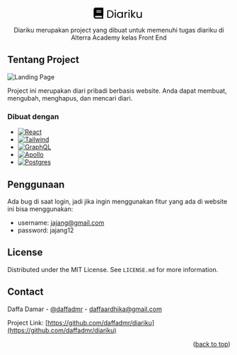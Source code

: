 <!-- PROJECT LOGO -->
<br />
<div align="center">
  <a href="https://github.com/daffadmr/diariku">
    <svg
      width="114"
      height="31"
      viewBox="0 0 114 31"
      fill="none"
      xmlns="http://www.w3.org/2000/svg"
    >
      <path
        d="M36.056 9.272C37.88 9.272 39.456 9.616 40.784 10.304C42.128 10.976 43.152 11.944 43.856 13.208C44.576 14.472 44.936 15.96 44.936 17.672C44.936 19.384 44.576 20.872 43.856 22.136C43.152 23.384 42.128 24.344 40.784 25.016C39.456 25.672 37.88 26 36.056 26H30.848V9.272H36.056ZM36.056 24.2C38.216 24.2 39.864 23.632 41 22.496C42.136 21.344 42.704 19.736 42.704 17.672C42.704 15.592 42.128 13.968 40.976 12.8C39.84 11.632 38.2 11.048 36.056 11.048H33.032V24.2H36.056ZM48.9448 10.712C48.5288 10.712 48.1768 10.568 47.8888 10.28C47.6008 9.992 47.4568 9.64 47.4568 9.224C47.4568 8.808 47.6008 8.456 47.8888 8.168C48.1768 7.88 48.5288 7.736 48.9448 7.736C49.3448 7.736 49.6808 7.88 49.9528 8.168C50.2408 8.456 50.3848 8.808 50.3848 9.224C50.3848 9.64 50.2408 9.992 49.9528 10.28C49.6808 10.568 49.3448 10.712 48.9448 10.712ZM50.0008 12.848V26H47.8168V12.848H50.0008ZM52.907 19.376C52.907 18.032 53.179 16.856 53.723 15.848C54.267 14.824 55.011 14.032 55.955 13.472C56.915 12.912 57.979 12.632 59.147 12.632C60.299 12.632 61.299 12.88 62.147 13.376C62.995 13.872 63.627 14.496 64.043 15.248V12.848H66.251V26H64.043V23.552C63.611 24.32 62.963 24.96 62.099 25.472C61.251 25.968 60.259 26.216 59.123 26.216C57.955 26.216 56.899 25.928 55.955 25.352C55.011 24.776 54.267 23.968 53.723 22.928C53.179 21.888 52.907 20.704 52.907 19.376ZM64.043 19.4C64.043 18.408 63.843 17.544 63.443 16.808C63.043 16.072 62.499 15.512 61.811 15.128C61.139 14.728 60.395 14.528 59.579 14.528C58.763 14.528 58.019 14.72 57.347 15.104C56.675 15.488 56.139 16.048 55.739 16.784C55.339 17.52 55.139 18.384 55.139 19.376C55.139 20.384 55.339 21.264 55.739 22.016C56.139 22.752 56.675 23.32 57.347 23.72C58.019 24.104 58.763 24.296 59.579 24.296C60.395 24.296 61.139 24.104 61.811 23.72C62.499 23.32 63.043 22.752 63.443 22.016C63.843 21.264 64.043 20.392 64.043 19.4ZM72.1258 14.984C72.5098 14.232 73.0538 13.648 73.7578 13.232C74.4778 12.816 75.3498 12.608 76.3738 12.608V14.864H75.7978C73.3498 14.864 72.1258 16.192 72.1258 18.848V26H69.9418V12.848H72.1258V14.984ZM80.0229 10.712C79.6069 10.712 79.2549 10.568 78.9669 10.28C78.6789 9.992 78.5349 9.64 78.5349 9.224C78.5349 8.808 78.6789 8.456 78.9669 8.168C79.2549 7.88 79.6069 7.736 80.0229 7.736C80.4229 7.736 80.7589 7.88 81.0309 8.168C81.3189 8.456 81.4629 8.808 81.4629 9.224C81.4629 9.64 81.3189 9.992 81.0309 10.28C80.7589 10.568 80.4229 10.712 80.0229 10.712ZM81.0789 12.848V26H78.8949V12.848H81.0789ZM92.1451 26L86.9851 20.192V26H84.8011V8.24H86.9851V18.68L92.0491 12.848H95.0971L88.9051 19.4L95.1211 26H92.1451ZM108.817 12.848V26H106.633V24.056C106.217 24.728 105.633 25.256 104.881 25.64C104.145 26.008 103.329 26.192 102.433 26.192C101.409 26.192 100.489 25.984 99.6727 25.568C98.8567 25.136 98.2087 24.496 97.7287 23.648C97.2647 22.8 97.0327 21.768 97.0327 20.552V12.848H99.1927V20.264C99.1927 21.56 99.5207 22.56 100.177 23.264C100.833 23.952 101.729 24.296 102.865 24.296C104.033 24.296 104.953 23.936 105.625 23.216C106.297 22.496 106.633 21.448 106.633 20.072V12.848H108.817Z"
        fill="black"
      />
      <path
        d="M21.875 20.5781V4.17188C21.875 3.52246 21.3525 3 20.7031 3H4.6875C2.09961 3 0 5.09961 0 7.6875V23.3125C0 25.9004 2.09961 28 4.6875 28H20.7031C21.3525 28 21.875 27.4775 21.875 26.8281V26.0469C21.875 25.6807 21.7041 25.3486 21.4404 25.1338C21.2354 24.3818 21.2354 22.2383 21.4404 21.4863C21.7041 21.2764 21.875 20.9443 21.875 20.5781ZM6.25 9.54297C6.25 9.38184 6.38184 9.25 6.54297 9.25H16.8945C17.0557 9.25 17.1875 9.38184 17.1875 9.54297V10.5195C17.1875 10.6807 17.0557 10.8125 16.8945 10.8125H6.54297C6.38184 10.8125 6.25 10.6807 6.25 10.5195V9.54297ZM6.25 12.668C6.25 12.5068 6.38184 12.375 6.54297 12.375H16.8945C17.0557 12.375 17.1875 12.5068 17.1875 12.668V13.6445C17.1875 13.8057 17.0557 13.9375 16.8945 13.9375H6.54297C6.38184 13.9375 6.25 13.8057 6.25 13.6445V12.668ZM18.623 24.875H4.6875C3.82324 24.875 3.125 24.1768 3.125 23.3125C3.125 22.4531 3.82812 21.75 4.6875 21.75H18.623C18.5303 22.585 18.5303 24.04 18.623 24.875Z"
        fill="black"
      />
    </svg>
  </a>

  <p align="center">
    Diariku merupakan project yang dibuat untuk memenuhi tugas diariku di Alterra Academy kelas Front End
</div>

<!-- ABOUT THE PROJECT -->
## Tentang Project

![Landing Page](../diariku/src/assets/png/project.png)

Project ini merupakan diari pribadi berbasis website. Anda dapat membuat, mengubah, menghapus, dan mencari diari.




### Dibuat dengan

* [![React][React.js]][React-url]
* [![Tailwind][Tailwind]][Tailwind-url]
* [![GraphQL][GraphQL]][GraphQL-url]
* [![Apollo][Apollo]][Apollo-url]
* [![Postgres][Postgres]][Postgres-url]


<!-- USAGE EXAMPLES -->
## Penggunaan
Ada bug di saat login, jadi jika ingin menggunakan fitur yang ada di website ini bisa menggunakan:
* username: jajang@gmail.com
* password: jajang12



<!-- LICENSE -->
## License

Distributed under the MIT License. See `LICENSE.md` for more information.




<!-- CONTACT -->
## Contact

Daffa Damar - [@daffadmr](https://twitter.com/daffadmr) - daffaardhika@gmail.com

Project Link: [https://github.com/daffadmr/diariku](https://github.com/daffadmr/diariku)

<p align="right">(<a href="#readme-top">back to top</a>)</p>


<!-- MARKDOWN LINKS & IMAGES -->
[React.js]: https://img.shields.io/badge/React-20232A?style=for-the-badge&logo=react&logoColor=61DAFB
[React-url]: https://reactjs.org/
[Tailwind]: https://img.shields.io/badge/tailwindcss-%2338B2AC.svg?style=for-the-badge&logo=tailwind-css&logoColor=white
[Tailwind-url]: https://tailwindcss.com/
[Apollo]: https://img.shields.io/badge/-ApolloGraphQL-311C87?style=for-the-badge&logo=apollo-graphql
[Apollo-url]: https://www.apollographql.com/ 
[GraphQL]: https://img.shields.io/badge/-GraphQL-E10098?style=for-the-badge&logo=graphql&logoColor=white
[GraphQL-url]: https://www.apollographql.com/ 
[Postgres]:https://img.shields.io/badge/postgres-%23316192.svg?style=for-the-badge&logo=postgresql&logoColor=white
[Postgres-url]:https://www.postgresql.org/